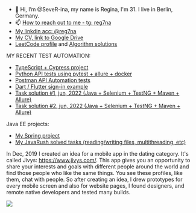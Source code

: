 - 👋 Hi, I’m @SeveR-ina, my name is Regina, I'm 31. I live in Berlin, Germany. 
- 📫 [How to reach out to me - tg: reg7na](https://t.me/reg7na)
- [My linkdin acc: @reg7na](https://www.linkedin.com/in/reg7na/)
- [My CV, link to Google Drive](https://drive.google.com/file/d/1I5dNt8rCSDzxDpa5Mb6dz465Cbm32GU1/view?usp=sharing)
- [LeetCode profile](https://leetcode.com/SeveR-ina/) and [Algorithm solutions](https://github.com/SeveR-ina/algorithms)

MY RECENT TEST AUTOMATION:
- [TypeScript + Cypress project](https://github.com/SeveR-ina/ts_luma_store)
- [Python API tests using pytest + allure + docker](https://github.com/SeveR-ina/restful_booker_python_api_tests)
- [Postman API Automation tests](https://github.com/SeveR-ina/api_postman_restful_booker/tree/main)
- [Dart / Flutter sign-in example](https://github.com/SeveR-ina/flutter_auto_test_example_1)
- [Task solution #1, jun, 2022 (Java + Selenium + TestNG + Maven + Allure)](https://github.com/SeveR-ina/rakuten-test-task)
- [Task solution #2, jun, 2022 (Java + Selenium + TestNG + Maven + Allure)](https://github.com/SeveR-ina/friday-test-task)

Java EE projects:
- [My Spring project](https://github.com/SeveR-ina/springProject)
- [My JavaRush solved tasks (reading/writing files, multithreading, etc)](https://github.com/SeveR-ina/JavaRushTasks)

In Dec, 2019 I created an idea for a mobile app in the dating category. It's called Jivys: https://www.jivys.com/. This app gives you an opportunity to share your interests and goals with different people around the world and find those people who like the same things. You see these profiles, like them, chat with people. So after creating an idea, I drew prototypes for every mobile screen and also for website pages, I found designers, and remote native developers and tested many builds. 

[![](https://jitpack.io/v/org.bitbucket.SeveR-ina/jivys-backend2.svg)](https://jitpack.io/#org.bitbucket.SeveR-ina/jivys-backend2)
<!---
SeveR-ina/SeveR-ina is a ✨ special ✨ repository because its `README.md` (this file) appears on your GitHub profile.
You can click the Preview link to take a look at your changes.
--->
